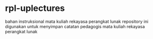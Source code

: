 # rpl-uplectures
bahan instruksional mata kuliah rekayasa perangkat lunak
repository ini digunakan untuk menyimpan catatan pedagogis mata kuliah rekayasa perangkat lunak
